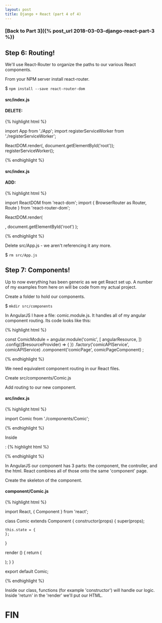 ```yaml
---
layout: post
title: Django + React (part 4 of 4)
---
```


### **[Back to Part 3]({% post_url 2018-03-03-django-react-part-3 %})**



## Step 6: Routing!

We'll use React-Router to organize the paths to our various React components.  

From your NPM server install react-router.

$ `npm install --save react-router-dom`

#### **src/index.js**
#### DELETE:
{% highlight html %}

import App from './App';
import registerServiceWorker from './registerServiceWorker';

ReactDOM.render(<App />, document.getElementById('root'));
registerServiceWorker();

{% endhighlight %}




#### **src/index.js**
#### ADD:
{% highlight html %}

import ReactDOM from 'react-dom';
import { BrowserRouter as Router, Route } from 'react-router-dom';

ReactDOM.render(
  <Router>
    <div>
    </div>
  </Router>,
  document.getElementById('root')
);

{% endhighlight %}

Delete src/App.js - we aren't referencing it any more.

$ `rm src/App.js`



## Step 7: Components!

Up to now everything has been generic as we get React set up.  A number of my examples from here on will be code from my actual project.  

Create a folder to hold our components.

$ `mkdir src/components`

In AngularJS I have a file: comic.module.js.  It handles all of my angular component routing.  Its code looks like this:

{% highlight html %}

const ComicModule = angular.module('comic', [
    angularResource,
])
    .config(($resourceProvider) => { })
        .factory('comicAPIService', comicAPIService)
        .component('comicPage', comicPageComponent)
    ;

{% endhighlight %}

We need equivalent component routing in our React files. 

Create src/components/Comic.js

Add routing to our new component.

#### **src/index.js**
{% highlight html %}

import Comic from './components/Comic';

{% endhighlight %}

Inside <div></div>:
{% highlight html %}

<Route path="/comic" component={Comic} />

{% endhighlight %}

In AngularJS our component has 3 parts: the component, the controller, and the html.  React combines all of those onto the same 'component' page.

Create the skeleton of the component.

#### **component/Comic.js**
{% highlight html %}

import React, { Component } from 'react';

class Comic extends Component {
  constructor(props) {
    super(props);

    this.state = {
    };
  }

  render () {
    return (
      <div></div>
    );
  }
}

export default Comic;

{% endhighlight %}

Inside our class, functions (for example 'constructor') will handle our logic.  Inside 'return' in the 'render' we'll put our HTML. 


# FIN





